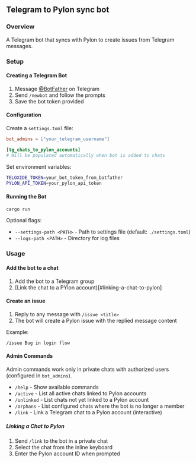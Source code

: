 ## Telegram to Pylon sync bot

### Overview

A Telegram bot that syncs with Pylon to create issues from Telegram messages.

### Setup

#### Creating a Telegram Bot

1. Message [@BotFather](https://t.me/botfather) on Telegram
2. Send `/newbot` and follow the prompts
3. Save the bot token provided

#### Configuration

Create a `settings.toml` file:

```toml
bot_admins = ["your_telegram_username"]

[tg_chats_to_pylon_accounts]
# Will be populated automatically when bot is added to chats
```

Set environment variables:

```bash
TELOXIDE_TOKEN=your_bot_token_from_botfather
PYLON_API_TOKEN=your_pylon_api_token
```

#### Running the Bot

```bash
cargo run
```

Optional flags:
- `--settings-path <PATH>` - Path to settings file (default: `./settings.toml`)
- `--logs-path <PATH>` - Directory for log files

### Usage

#### Add the bot to a chat

1. Add the bot to a Telegram group
2. [Link the chat to a PYlon account)[#linking-a-chat-to-pylon]

#### Create an issue

1. Reply to any message with `/issue <title>`
2. The bot will create a Pylon issue with the replied message content

Example:
```
/issue Bug in login flow
```

#### Admin Commands

Admin commands work only in private chats with authorized users (configured in `bot_admins`).

- `/help` - Show available commands
- `/active` - List all active chats linked to Pylon accounts
- `/unlinked` - List chats not yet linked to a Pylon account
- `/orphans` - List configured chats where the bot is no longer a member
- `/link` - Link a Telegram chat to a Pylon account (interactive)

##### Linking a Chat to Pylon

1. Send `/link` to the bot in a private chat
2. Select the chat from the inline keyboard
3. Enter the Pylon account ID when prompted
